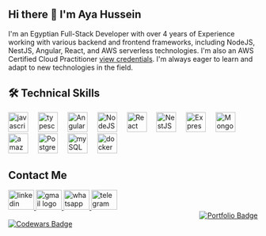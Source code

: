 
## Hi there 👋 I'm Aya Hussein
I'm an Egyptian Full-Stack Developer with over 4 years of Experience working with various backend and frontend frameworks, including NodeJS, NestJS, Angular, React, and AWS serverless technologies. 
I'm also an  AWS Certified Cloud Practitioner <a href="https://www.credly.com/badges/d0289869-d5fb-4def-af7f-559bb40b7bc4">view credentials</a>. I'm always eager to learn and adapt to new technologies in the field.

## 🛠️ Technical Skills
<div align="left">
  <img src="https://cdn.jsdelivr.net/gh/devicons/devicon/icons/javascript/javascript-original.svg" height="40" title="javascript"  />
  <img width="12" />
  <img src="https://cdn.jsdelivr.net/gh/devicons/devicon/icons/typescript/typescript-original.svg" height="40" title="typescript"  />
  <img width="12" />
  <img src="https://cdn.jsdelivr.net/gh/devicons/devicon/icons/angularjs/angularjs-original.svg" height="40" title="Angular"  />
  <img width="12" />
  <img src="https://cdn.jsdelivr.net/gh/devicons/devicon/icons/nodejs/nodejs-original.svg" height="40" title="NodeJS"  />
  <img width="12" />
  <img src="https://cdn.jsdelivr.net/gh/devicons/devicon/icons/react/react-original.svg" height="40" title="React"  />
  <img width="12" />
  <img src="https://cdn.jsdelivr.net/gh/devicons/devicon/icons/nestjs/nestjs-original.svg" height="40" title="NestJS"  />
  <img width="12" />
  <img src="https://cdn.jsdelivr.net/gh/devicons/devicon/icons/express/express-original.svg" height="40" title="Express"  />
  <img width="12" />
  <img src="https://cdn.jsdelivr.net/gh/devicons/devicon/icons/mongodb/mongodb-original.svg" height="40" title="Mongo DB"  />
  <img width="12" />
  <img src="https://cdn.jsdelivr.net/npm/simple-icons@3.13.0/icons/amazonaws.svg" height="40" title="amazon web services"  />
  <img width="12" />
  <img src="https://cdn.jsdelivr.net/gh/devicons/devicon/icons/postgresql/postgresql-original.svg" height="40" title="PostgreSQL"  />
  <img width="12" />
  <img src="https://cdn.jsdelivr.net/gh/devicons/devicon/icons/mysql/mysql-original.svg" height="40" title="mySQL"  />
  <!-- <img width="12" />
  <img src="https://cdn.jsdelivr.net/gh/devicons/devicon/icons/python/python-original.svg" height="40" title="python"  />
  <img width="12" />
  <img src="https://cdn.jsdelivr.net/gh/devicons/devicon/icons/django/django-plain.svg" height="40" title="django"  /> -->
  <img width="12" />
  <img src="https://cdn.jsdelivr.net/gh/devicons/devicon/icons/docker/docker-original.svg" height="40" title="docker"  />
  <img width="12" />
</div>

## Contact Me
<div align="left">
  <a href="https://www.linkedin.com/in/aya-hussein-19a359134" target="_blank">
    <img src="https://raw.githubusercontent.com/maurodesouza/profile-readme-generator/master/src/assets/icons/social/linkedin/default.svg" width="52" height="40" alt="linkedin logo"  />
  </a>
  
  <a href="mailto:aya.hussein3107@gmail.com" target="_blank">
    <img src="https://raw.githubusercontent.com/maurodesouza/profile-readme-generator/master/src/assets/icons/social/gmail/default.svg" width="52" height="40" alt="gmail logo"  />
  </a>
  
  <a href="https://api.whatsapp.com/send/?phone=+201011833038" target="_blank">
    <img src="https://raw.githubusercontent.com/maurodesouza/profile-readme-generator/master/src/assets/icons/social/whatsapp/default.svg" width="52" height="40" alt="whatsapp logo"  />
  </a>
  
  <a href="https://telegram.me/ayahussein443" target="_blank">
    <img src="https://raw.githubusercontent.com/maurodesouza/profile-readme-generator/master/src/assets/icons/social/telegram/default.svg" width="52" height="40" alt="telegram logo"  />
  </a>

</div>

<div align=right>
 <a href="https://ayahussein.onrender.com/" target="_blank"> <img src="https://img.shields.io/badge/Visit%20My%20Portfolio-0A66C2?style=for-the-badge&logo=google-chrome&logoColor=white" alt="Portfolio Badge"/> </a>
</div>

<div align="left">
  <a href="https://www.codewars.com/users/AyaHusseinAly">
      <img src="https://www.codewars.com/users/AyaHusseinAly/badges/small" alt="Codewars Badge"/>
    </a>

</div>





